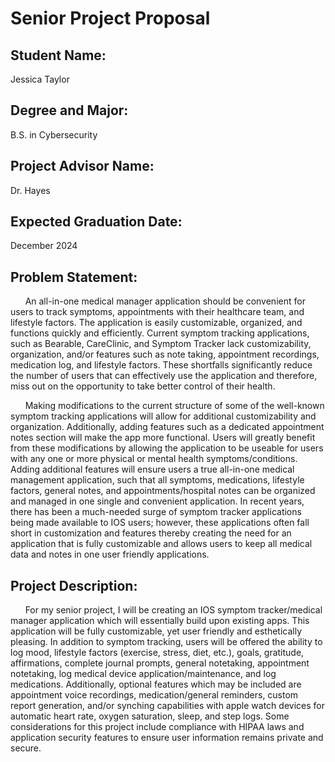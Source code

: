 # Senior Project Proposal

## Student Name: 
Jessica Taylor

## Degree and Major: 
B.S. in Cybersecurity

## Project Advisor Name: 
Dr. Hayes

## Expected Graduation Date: 
December 2024

## Problem Statement:
&nbsp; &nbsp; &nbsp; An all-in-one medical manager application should be convenient for users to track symptoms, appointments with their healthcare team, and lifestyle factors. The application is easily customizable, organized, and functions quickly and efficiently. Current symptom tracking applications, such as Bearable, CareClinic, and Symptom Tracker lack customizability, organization, and/or features such as note taking, appointment recordings, medication log, and lifestyle factors. These shortfalls significantly reduce the number of users that can effectively use the application and therefore, miss out on the opportunity to take better control of their health. 

&nbsp; &nbsp; &nbsp; Making modifications to the current structure of some of the well-known symptom tracking applications will allow for additional customizability and organization. Additionally, adding features such as a dedicated appointment notes section will make the app more functional. Users will greatly benefit from these modifications by allowing the application to be useable for users with any one or more physical or mental health symptoms/conditions. Adding additional features will ensure users a true all-in-one medical management application, such that all symptoms, medications, lifestyle factors, general notes, and appointments/hospital notes can be organized and managed in one single and convenient application. In recent years, there has been a much-needed surge of symptom tracker applications being made available to IOS users; however, these applications often fall short in customization and features thereby creating the need for an application that is fully customizable and allows users to keep all medical data and notes in one user friendly applications. 

## Project Description:
&nbsp; &nbsp; &nbsp; For my senior project, I will be creating an IOS symptom tracker/medical manager application which will essentially build upon existing apps. This application will be fully customizable, yet user friendly and esthetically pleasing. In addition to symptom tracking, users will be offered the ability to log mood, lifestyle factors (exercise, stress, diet, etc.), goals, gratitude, affirmations, complete journal prompts, general notetaking, appointment notetaking, log medical device application/maintenance, and log medications. Additionally, optional features which may be included are appointment voice recordings, medication/general reminders, custom report generation, and/or synching capabilities with apple watch devices for automatic heart rate, oxygen saturation, sleep, and step logs. Some considerations for this project include compliance with HIPAA laws and application security features to ensure user information remains private and secure.
